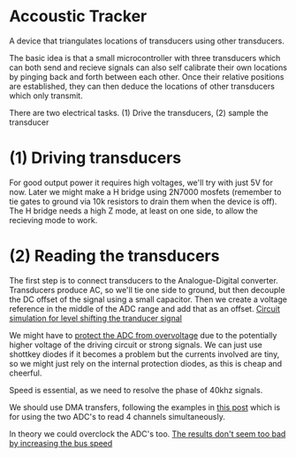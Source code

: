 # Accoustic Tracker
A device that triangulates locations of transducers using other transducers.

The basic idea is that a small microcontroller with three transducers which can both send and recieve signals can also self calibrate their own locations by pinging back and forth between each other. Once their relative positions are established, they can then deduce the locations of other transducers which only transmit.

There are two electrical tasks. (1) Drive the transducers, (2) sample the transducer

# (1) Driving transducers
For good output power it requires high voltages, we'll try with just 5V for now. Later we might make a H bridge using 2N7000 mosfets (remember to tie gates to ground via 10k resistors to drain them when the device is off). The H bridge needs a high Z mode, at least on one side, to allow the recieving mode to work.

# (2) Reading the transducers
The first step is to connect transducers to the Analogue-Digital converter. Transducers produce AC, so we'll tie one side to ground, but then decouple the DC offset of the signal using a small capacitor. Then we create a voltage reference in the middle of the ADC range and add that as an offset. 
[Circuit simulation for level shifting the tranducer signal](http://www.falstad.com/circuit/circuitjs.html?cct=$+1+7.8125e-7+0.7389056098930651+50+5+43%0Av+128+208+128+304+0+2+40000+2.5+0+0+0.5%0Ag+128+304+128+320+0%0Ac+128+208+256+208+0+1.0000000000000001e-7+-2.4703540196844305%0Ar+304+64+304+128+0+10000%0Ar+304+64+304+0+0+10000%0AR+304+0+304+-32+0+0+40+5+0+0+0.5%0Ag+304+128+304+144+0%0Aw+256+208+320+208+0%0Ac+320+208+384+208+0+1e-11+4.9703540196844305%0Ag+384+208+384+320+0%0Ax+-14+287+106+290+4+24+Transducer%0Ax+375+192+619+195+4+24+ADC%5Csinput%5Cscapacitance%0Aw+304+64+256+64+0%0Aw+256+64+256+208+0%0Ax+118+77+248+80+4+24+Bias%5Csvoltage%0Ao+0+1+0+4099+5+0.0015625+0+2+0+3%0Ao+7+1+0+12291+4.993620156365011+0.0002560271871056424+1+2+7+3%0A)

We might have to [protect the ADC from overvoltage](http://www.analog.com/en/technical-articles/protecting-adc-inputs.html) due to the potentially higher voltage of the driving circuit or strong signals. We can just use shottkey diodes if it becomes a problem but the currents involved are tiny, so we might just rely on the internal protection diodes, as this is cheap and cheerful. 

Speed is essential, as we need to resolve the phase of 40khz signals.

We should use DMA transfers, following the examples in [this post](https://forum.pjrc.com/threads/30171-Reconfigure-ADC-via-a-DMA-transfer-to-allow-multiple-Channel-Acquisition) which is for using the two ADC's to read 4 channels simultaneously. 

In theory we could overclock the ADC's too. [The results don't seem too bad by increasing the bus speed](https://forum.pjrc.com/threads/45993-Teensy-3-6-ADC-DMA-Question)
